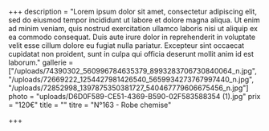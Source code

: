 +++
description = "Lorem ipsum dolor sit amet, consectetur adipiscing elit, sed do eiusmod tempor incididunt ut labore et dolore magna aliqua. Ut enim ad minim veniam, quis nostrud exercitation ullamco laboris nisi ut aliquip ex ea commodo consequat. Duis aute irure dolor in reprehenderit in voluptate velit esse cillum dolore eu fugiat nulla pariatur. Excepteur sint occaecat cupidatat non proident, sunt in culpa qui officia deserunt mollit anim id est laborum."
gallerie = ["/uploads/74390302_560996784635379_8993283706730840064_n.jpg", "/uploads/72669222_1254427981426540_5659934273767997440_n.jpg", "/uploads/72852998_1397875350381727_540467779606675456_n.jpg"]
photo = "uploads/D6D0F589-CE51-4369-B590-02F583588354 (1).jpg"
prix = "120€"
title = ""
titre = "N°163 - Robe chemise"

+++
